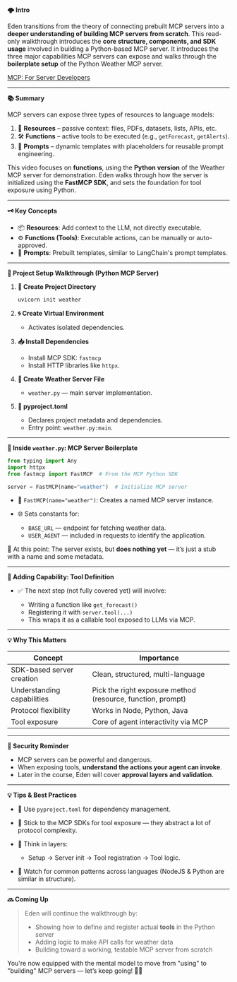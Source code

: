 **🌩️ Intro**

Eden transitions from the theory of connecting prebuilt MCP servers into a **deeper understanding of building MCP servers from scratch**. This read-only walkthrough introduces the **core structure, components, and SDK usage** involved in building a Python-based MCP server. It introduces the three major capabilities MCP servers can expose and walks through the **boilerplate setup** of the Python Weather MCP server.

[MCP: For Server Developers](https://modelcontextprotocol.io/quickstart/server)

---

**📚 Summary**

MCP servers can expose three types of resources to language models:

1. 📄 **Resources** – passive context: files, PDFs, datasets, lists, APIs, etc.
2. 🛠️ **Functions** – active tools to be executed (e.g., `getForecast`, `getAlerts`).
3. 💬 **Prompts** – dynamic templates with placeholders for reusable prompt engineering.

This video focuses on **functions**, using the **Python version** of the Weather MCP server for demonstration. Eden walks through how the server is initialized using the **FastMCP SDK**, and sets the foundation for tool exposure using Python.

---

**🗝️ Key Concepts**

- 📦 **Resources**: Add context to the LLM, not directly executable.
- ⚙️ **Functions (Tools)**: Executable actions, can be manually or auto-approved.
- 🧠 **Prompts**: Prebuilt templates, similar to LangChain's prompt templates.

---

**📂 Project Setup Walkthrough (Python MCP Server)**

1. **🧱 Create Project Directory**

   ```bash
   uvicorn init weather
   ```

2. **🌀 Create Virtual Environment**

   - Activates isolated dependencies.

3. **📥 Install Dependencies**

   - Install MCP SDK: `fastmcp`
   - Install HTTP libraries like `httpx`.

4. **📝 Create Weather Server File**

   - `weather.py` — main server implementation.

5. **📄 pyproject.toml**

   - Declares project metadata and dependencies.
   - Entry point: `weather.py:main`.

---

**🧪 Inside `weather.py`: MCP Server Boilerplate**

```python
from typing import Any
import httpx
from fastmcp import FastMCP  # From the MCP Python SDK

server = FastMCP(name="weather")  # Initialize MCP server
```

- 📛 `FastMCP(name="weather")`: Creates a named MCP server instance.
- 🌐 Sets constants for:

  - `BASE_URL` — endpoint for fetching weather data.
  - `USER_AGENT` — included in requests to identify the application.

🧊 At this point:
The server exists, but **does nothing yet** — it’s just a stub with a name and some metadata.

---

**🧰 Adding Capability: Tool Definition**

- ✅ The next step (not fully covered yet) will involve:

  - Writing a function like `get_forecast()`
  - Registering it with `server.tool(...)`
  - This wraps it as a callable tool exposed to LLMs via MCP.

---

**💡 Why This Matters**

| Concept                    | Importance                                                  |
| -------------------------- | ----------------------------------------------------------- |
| SDK-based server creation  | Clean, structured, multi-language                           |
| Understanding capabilities | Pick the right exposure method (resource, function, prompt) |
| Protocol flexibility       | Works in Node, Python, Java                                 |
| Tool exposure              | Core of agent interactivity via MCP                         |

---

**🔐 Security Reminder**

- MCP servers can be powerful and dangerous.
- When exposing tools, **understand the actions your agent can invoke**.
- Later in the course, Eden will cover **approval layers and validation**.

---

**💡 Tips & Best Practices**

- 🧪 Use `pyproject.toml` for dependency management.
- 🧰 Stick to the MCP SDKs for tool exposure — they abstract a lot of protocol complexity.
- 🧠 Think in layers:

  - Setup → Server init → Tool registration → Tool logic.

- 🔁 Watch for common patterns across languages (NodeJS & Python are similar in structure).

---

**🔜 Coming Up**

> Eden will continue the walkthrough by:
>
> - Showing how to define and register actual **tools** in the Python server
> - Adding logic to make API calls for weather data
> - Building toward a working, testable MCP server from scratch

You're now equipped with the mental model to move from "using" to "building" MCP servers — let’s keep going! 🚀🐍
